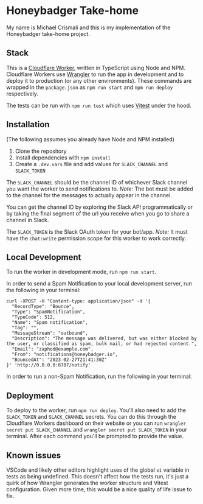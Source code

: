 # Honeybadger Take-home

My name is Michael Crismali and this is my implementation of the Honeybadger take-home project.

## Stack

This is a [Cloudflare Worker](https://workers.cloudflare.com/), written in TypeScript using Node and NPM. Cloudflare Workers
use [Wrangler](https://github.com/cloudflare/workers-sdk/tree/main/packages/wrangler) to run the app in
development and to deploy it to production (or any other environments). These commands are wrapped
in the `package.json` as `npm run start` and `npm run deploy` respectively.

The tests can be run with `npm run test` which uses [Vitest](https://vitest.dev/) under the hood.

## Installation

(The following assumes you already have Node and NPM installed)

1. Clone the repository
2. Install dependencies with `npm install`
3. Create a `.dev.vars` file and add values for `SLACK_CHANNEL` and `SLACK_TOKEN`

The `SLACK_CHANNEL` should be the channel ID of whichever Slack channel you want the worker
to send notifications to. _Note:_ The bot must be added to the channel for the messages to
actually appear in the channel.

You can get the channel ID by exploring the Slack API programmatically or by taking the final
segment of the url you receive when you go to share a channel in Slack.

The `SLACK_TOKEN` is the Slack OAuth token for your bot/app. _Note:_ It must have the `chat:write`
permission scope for this worker to work correctly.

## Local Development

To run the worker in development mode, run `npm run start`.

In order to send a Spam Notification to your local development server, run the following in your terminal:

```
curl -XPOST -H "Content-type: application/json" -d '{
  "RecordType": "Bounce",
  "Type": "SpamNotification",
  "TypeCode": 512,
  "Name": "Spam notification",
  "Tag": "",
  "MessageStream": "outbound",
  "Description": "The message was delivered, but was either blocked by the user, or classified as spam, bulk mail, or had rejected content.",
  "Email": "zaphod@example.com",
  "From": "notifications@honeybadger.io",
  "BouncedAt": "2023-02-27T21:41:30Z"
}' 'http://0.0.0.0:8787/notify'
```

In order to run a non-Spam Notification, run the following in your terminal:

## Deployment

To deploy to the worker, run `npm run deploy`. You'll also need to add the `SLACK_TOKEN` and `SLACK_CHANNEL`
secrets. You can do this through the Cloudflare Workers dashboard on their website or you can run
`wrangler secret put SLACK_CHANNEL` and `wrangler secret put SLACK_TOKEN` in your terminal. After each
command you'll be prompted to provide the value.

## Known issues

VSCode and likely other editors highlight uses of the global `vi` variable in tests as being undefined.
This doesn't affect how the tests run, it's just a quirk of how Wrangler generates the worker structure and
Vitest configuration. Given more time, this would be a nice quality of life issue to fix.
